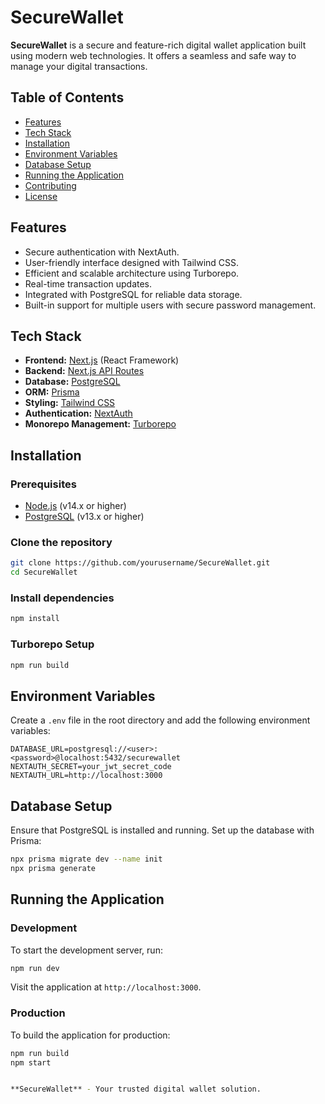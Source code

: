 # **SecureWallet**

**SecureWallet** is a secure and feature-rich digital wallet application built using modern web technologies. It offers a seamless and safe way to manage your digital transactions.


## **Table of Contents**
- [Features](#features)
- [Tech Stack](#tech-stack)
- [Installation](#installation)
- [Environment Variables](#environment-variables)
- [Database Setup](#database-setup)
- [Running the Application](#running-the-application)
- [Contributing](#contributing)
- [License](#license)

## **Features**
- Secure authentication with NextAuth.
- User-friendly interface designed with Tailwind CSS.
- Efficient and scalable architecture using Turborepo.
- Real-time transaction updates.
- Integrated with PostgreSQL for reliable data storage.
- Built-in support for multiple users with secure password management.

## **Tech Stack**
- **Frontend:** [Next.js](https://nextjs.org/) (React Framework)
- **Backend:** [Next.js API Routes](https://nextjs.org/docs/api-routes/introduction)
- **Database:** [PostgreSQL](https://www.postgresql.org/)
- **ORM:** [Prisma](https://www.prisma.io/)
- **Styling:** [Tailwind CSS](https://tailwindcss.com/)
- **Authentication:** [NextAuth](https://next-auth.js.org/)
- **Monorepo Management:** [Turborepo](https://turborepo.org/)

## **Installation**

### **Prerequisites**
- [Node.js](https://nodejs.org/en/) (v14.x or higher)
- [PostgreSQL](https://www.postgresql.org/) (v13.x or higher)

### **Clone the repository**
```bash
git clone https://github.com/yourusername/SecureWallet.git
cd SecureWallet
```

### **Install dependencies**
```bash
npm install
```

### **Turborepo Setup**
```bash
npm run build
```

## **Environment Variables**

Create a `.env` file in the root directory and add the following environment variables:

```env
DATABASE_URL=postgresql://<user>:<password>@localhost:5432/securewallet
NEXTAUTH_SECRET=your_jwt_secret_code
NEXTAUTH_URL=http://localhost:3000
```

## **Database Setup**

Ensure that PostgreSQL is installed and running. Set up the database with Prisma:

```bash
npx prisma migrate dev --name init
npx prisma generate
```

## **Running the Application**

### **Development**
To start the development server, run:
```bash
npm run dev
```
Visit the application at `http://localhost:3000`.

### **Production**
To build the application for production:
```bash
npm run build
npm start


**SecureWallet** - Your trusted digital wallet solution.